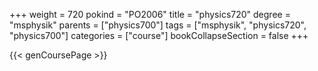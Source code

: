+++
weight = 720
pokind = "PO2006"
title = "physics720"
degree = "msphysik"
parents = ["physics700"]
tags = ["msphysik", "physics720", "physics700"]
categories = ["course"]
bookCollapseSection = false
+++

{{< genCoursePage >}}
